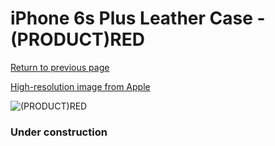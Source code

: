 # iPhone 6s Plus Leather Case - (PRODUCT)RED

[Return to previous page](/iphone_6)

[High-resolution image from Apple](https://store.storeimages.cdn-apple.com/8756/as-images.apple.com/is/MKXG2?wid=4500&hei=4500&fmt=png)

<div style="width: 384px"><img src="/everypreview/MKXG2.png" alt="(PRODUCT)RED"></div>

### Under construction
